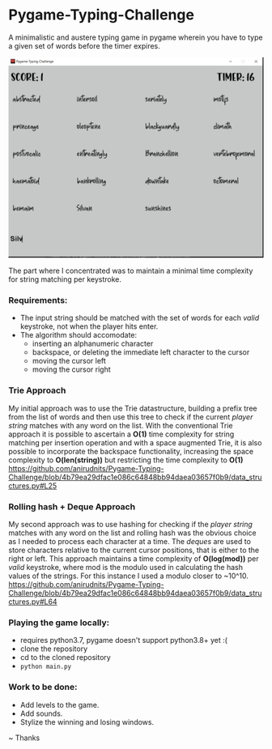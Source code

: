# Pygame-Typing-Challenge

A minimalistic and austere typing game in pygame wherein you have to type a given set of words before the timer expires.

![Screenshot](https://github.com/anirudnits/Pygame-Typing-Challenge/blob/master/images/screenshot.PNG)

The part where I concentrated was to maintain a minimal time complexity for string matching per keystroke.

### Requirements:
- The input string should be matched with the set of words for each *valid* keystroke, not when the player hits enter.
- The algorithm should accomodate:
  - inserting an alphanumeric character
  - backspace, or deleting the immediate left character to the cursor
  - moving the cursor left
  - moving the cursor right
  
### Trie Approach

My initial approach was to use the Trie datastructure, building a prefix tree from the list of words and then use this tree to check if the current *player string* matches with any word on the list. With the conventional Trie approach it is possible to ascertain a **O(1)** time complexity for string matching per insertion operation and with a space augmented Trie, it is also possible to incorporate the backspace functionality, increasing the space complexity to **O(len(string))** but restricting the time complexity to **O(1)** https://github.com/anirudnits/Pygame-Typing-Challenge/blob/4b79ea29dfac1e086c64848bb94daea03657f0b9/data_structures.py#L25

### Rolling hash + Deque Approach

My second approach was to use hashing for checking if the *player string* matches with any word on the list and rolling hash was the obvious choice as I needed to process each character at a time. The *deques* are used to store characters relative to the current cursor positions, that is either to the right or left. This approach maintains a time complexity of **O(log(mod))** per *valid* keystroke, where mod is the modulo used in calculating the hash values of the strings. For this instance I used a modulo closer to ~10^10.
https://github.com/anirudnits/Pygame-Typing-Challenge/blob/4b79ea29dfac1e086c64848bb94daea03657f0b9/data_structures.py#L64

### Playing the game locally:
- requires python3.7, pygame doesn't support python3.8+ yet :(
- clone the repository
- cd to the cloned repository
- `python main.py`

### Work to be done:
- Add levels to the game.
- Add sounds.
- Stylize the winning and losing windows.

~ Thanks
